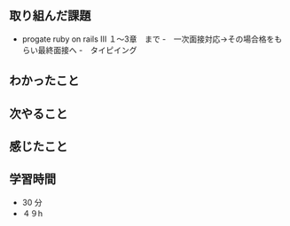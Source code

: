 ## 取り組んだ課題
- progate ruby on rails III １〜3章　まで
-　一次面接対応→その場合格をもらい最終面接へ
-　タイピイング

## わかったこと

## 次やること

## 感じたこと

## 学習時間
- 30 分
- ４９h
